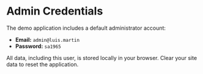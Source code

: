 # Admin Credentials

The demo application includes a default administrator account:

- **Email:** `admin@luis.martin`
- **Password:** `sa1965`

All data, including this user, is stored locally in your browser. Clear your site
data to reset the application.

